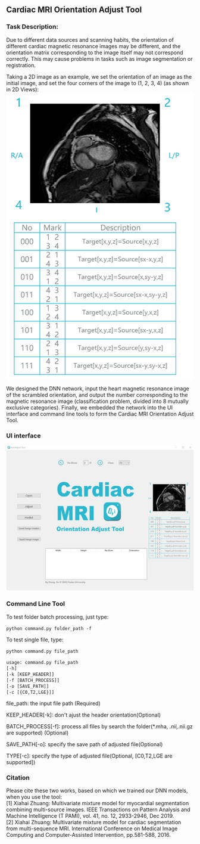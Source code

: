 ## Cardiac MRI Orientation Adjust Tool

### Task Description:
Due to different data sources and scanning habits, the orientation of different cardiac magnetic resonance images may be different, and the orientation matrix corresponding to the image itself may not correspond correctly. This may cause problems in tasks such as image segmentation or registration.  

Taking a 2D image as an example, we set the orientation of an image as the initial image, and set the four corners of the image to (1, 2, 3, 4) (as shown in 2D Views):
![UI Interface](./data/instruction.png)

We designed the DNN network, input the heart magnetic resonance image of the scrambled orientation, and output the number corresponding to the magnetic resonance image (classification problem, divided into 8 mutually exclusive categories). Finally, we embedded the network into the UI interface and command line tools to form the Cardiac MRI Orientation Adjust Tool.

### UI interface


![UI Interface](./data/demo.jpg)


### Command Line Tool

To test folder batch processing, just type:
```
python command.py folder_path -f   
```
To test single file, type: 
```
python command.py file_path  
```

```
usage: command.py file_path
[-h] 
[-k [KEEP_HEADER]] 
[-f [BATCH_PROCESS]]
[-o [SAVE_PATH]] 
[-c [{C0,T2,LGE}]]
```

file_path: the input file path (Required)  

KEEP_HEADER[-k]:  don't ajust the header orientation(Optional)  

BATCH_PROCESS[-f]:  process all files by search the folder(*.mha, *.nii,*.nii.gz are supported) (Optional)  

SAVE_PATH[-o]: specify the save path of adjusted file(Optional)  

TYPE[-c]: specify the type of adjusted file(Optional, [C0,T2,LGE are supported])  

### Citation
Please cite these two works, based on which we trained our DNN models, when you use the tool:  
[1] Xiahai Zhuang: Multivariate mixture model for myocardial segmentation combining multi-source images. IEEE Transactions on Pattern Analysis and Machine Intelligence (T PAMI), vol. 41, no. 12, 2933-2946, Dec 2019.   
[2] Xiahai Zhuang: Multivariate mixture model for cardiac segmentation from multi-sequence MRI.  International Conference on Medical Image Computing and Computer-Assisted Intervention, pp.581-588, 2016. 
